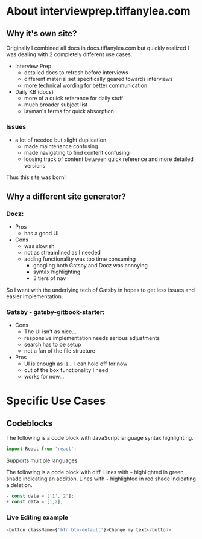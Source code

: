 # About interviewprep.tiffanylea.com

## Why it's own site?

Originally I combined all docs in docs.tiffanylea.com but quickly realized I was dealing with 2 completely different use cases.

- Interview Prep
  - detailed docs to refresh before interviews
  - different material set specifically geared towards interviews
  - more technical wording for better communication
- Daily KB (docs)
  - more of a quick reference for daily stuff
  - much broader subject list
  - layman's terms for quick absorption

### Issues

- a lot of needed but slight duplication
  - made maintenance confusing
  - made navigating to find content confusing
  - loosing track of content between quick reference and more detailed versions

Thus this site was born!

## Why a different site generator?

### Docz:

- Pros
  - has a good UI
- Cons
  - was slowish
  - not as streamlined as I needed
  - adding functionality was too time consuming
    - googling both Gatsby and Docz was annoying
    - syntax highlighting
    - 3 tiers of nav

So I went with the underlying tech of Gatsby in hopes to get less issues and easier implementation.

### Gatsby - gatsby-gitbook-starter:

- Cons
  - The UI isn't as nice...
  - responsive implementation needs serious adjustments
  - search has to be setup
  - not a fan of the file structure
- Pros
  - UI is enough as is... I can hold off for now
  - out of the box functionality I need
  - works for now...

# Specific Use Cases

## Codeblocks

The following is a code block with JavaScript language syntax highlighting.

```javascript
import React from 'react';
```

Supports multiple languages.

The following is a code block with diff. Lines with `+` highlighted in green shade indicating an addition. Lines with `-` highlighted in red shade indicating a deletion.

```javascript
- const data = ['1','2'];
+ const data = [1,2];
```

### Live Editing example

```javascript react-live=true
<button className={'btn btn-default'}>Change my text</button>
```
